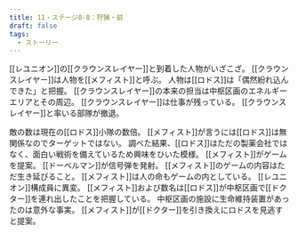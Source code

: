 ```yaml
---
title: 11・ステージ0-8：狩猟・前
draft: false
tags:
  - ストーリー
---
```

[[レユニオン]]の[[クラウンスレイヤー]]と到着した人物がいざこざ。
[[クラウンスレイヤー]]は人物を[[メフィスト]]と呼ぶ。
人物は[[ロドス]]は「偶然紛れ込んできた」と把握。
[[クラウンスレイヤー]]の本来の担当は中枢区画のエネルギーエリアとその周辺。
[[クラウンスレイヤー]]は仕事が残っている。
[[クラウンスレイヤー]]と率いる部隊が撤退。

敵の数は現在の[[ロドス]]小隊の数倍。
[[メフィスト]]が言うには[[ロドス]]は無関係なのでターゲットではない。
調べた結果、[[ロドス]]はただの製薬会社ではなく、面白い戦術を備えているため興味をひいた模様。
[[メフィスト]]がゲームを提案。
[[ドーベルマン]]が信号弾を発射。
[[メフィスト]]のゲームの内容はただ生き延びること。
[[メフィスト]]は人の命もゲームの内としている。
[[レユニオン]]構成員に異変。
[[メフィスト]]および数名は[[ロドス]]が中枢区画で[[ドクター]]を連れ出したことを把握している。
中枢区画の施設に生命維持装置があったのは意外な事実。
[[メフィスト]]が[[ドクター]]を引き換えにロドスを見逃すと提案。
